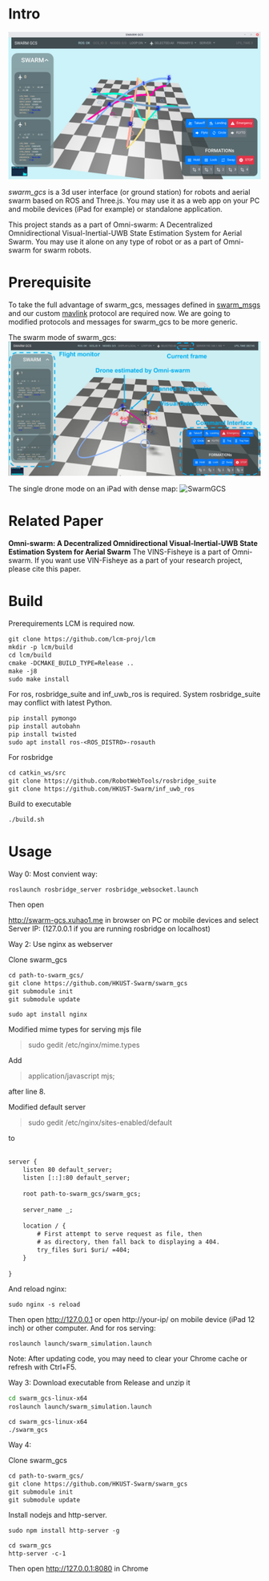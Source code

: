 # Intro
![SwarmGCS](./docs/swarm_gcs.png)

*swarm\_gcs* is a 3d user interface (or ground station) for robots and aerial swarm based on ROS and Three.js. 
You may use it as a web app on your PC and mobile devices (iPad for example) or standalone application.

This project stands as a part of Omni-swarm: A Decentralized Omnidirectional Visual-Inertial-UWB State Estimation System for Aerial Swarm.
You may use it alone on any type of robot or as a part of Omni-swarm for swarm robots.


# Prerequisite
To take the full advantage of swarm\_gcs, messages defined in [swarm\_msgs](https://github.com/HKUST-Swarm/swarm_msgs) and our custom [mavlink](https://github.com/HKUST-Swarm/mavlink) protocol are required now.
We are going to modified protocols and messages for swarm\_gcs to be more generic.

The swarm mode of swarm\_gcs:
![SwarmGCS](./docs/intro1.PNG)

The single drone mode on an iPad with dense map:
![SwarmGCS](./docs/single.PNG)


# Related Paper
__Omni-swarm: A Decentralized Omnidirectional Visual-Inertial-UWB State Estimation System for Aerial Swarm__ The VINS-Fisheye is a part of Omni-swarm. If you want use VIN-Fisheye as a part of your research project, please cite this paper.

# Build
Prerequirements
LCM is required now.

```
git clone https://github.com/lcm-proj/lcm
mkdir -p lcm/build
cd lcm/build
cmake -DCMAKE_BUILD_TYPE=Release ..
make -j8
sudo make install
```

For ros, rosbridge_suite and inf_uwb_ros is required. System rosbridge_suite may conflict with latest Python.
```
pip install pymongo
pip install autobahn
pip install twisted
sudo apt install ros-<ROS_DISTRO>-rosauth
```

For rosbridge
```
cd catkin_ws/src
git clone https://github.com/RobotWebTools/rosbridge_suite
git clone https://github.com/HKUST-Swarm/inf_uwb_ros
```

Build to executable

```bash
./build.sh
```

# Usage
Way 0: Most convient way:

```
roslaunch rosbridge_server rosbridge_websocket.launch
```

Then open 

http://swarm-gcs.xuhao1.me in browser on PC or mobile devices and select Server IP: (127.0.0.1 if you are running rosbridge on localhost)


Way 2: Use nginx as webserver

Clone swarm_gcs
```
cd path-to-swarm_gcs/
git clone https://github.com/HKUST-Swarm/swarm_gcs
git submodule init
git submodule update
```


```
sudo apt install nginx
```

Modified mime types for serving mjs file
>sudo gedit /etc/nginx/mime.types 

Add     
>application/javascript mjs;

after line 8.

Modified default server
>sudo gedit /etc/nginx/sites-enabled/default

to 
```

server {
	listen 80 default_server;
	listen [::]:80 default_server;

	root path-to-swarm_gcs/swarm_gcs;

	server_name _;

	location / {
		# First attempt to serve request as file, then
		# as directory, then fall back to displaying a 404.
		try_files $uri $uri/ =404;
	}

}

```

And reload nginx:
```
sudo nginx -s reload
```
Then open http://127.0.0.1 or open http://your-ip/ on mobile device (iPad 12 inch) or other computer. And for ros serving:

```
roslaunch launch/swarm_simulation.launch
```

Note: After updating code, you may need to clear your Chrome cache or refresh with Ctrl+F5.

Way 3: Download executable from Release and unzip it

```bash
cd swarm_gcs-linux-x64
roslaunch launch/swarm_simulation.launch
```

```
cd swarm_gcs-linux-x64
./swarm_gcs
```

Way 4:

Clone swarm_gcs
```
cd path-to-swarm_gcs/
git clone https://github.com/HKUST-Swarm/swarm_gcs
git submodule init
git submodule update
```

Install nodejs and http-server.
```
sudo npm install http-server -g
```

```
cd swarm_gcs
http-server -c-1
```
Then open http://127.0.0.1:8080 in Chrome

